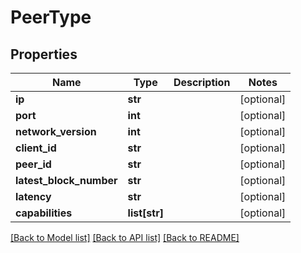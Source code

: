 # PeerType

## Properties
Name | Type | Description | Notes
------------ | ------------- | ------------- | -------------
**ip** | **str** |  | [optional] 
**port** | **int** |  | [optional] 
**network_version** | **int** |  | [optional] 
**client_id** | **str** |  | [optional] 
**peer_id** | **str** |  | [optional] 
**latest_block_number** | **str** |  | [optional] 
**latency** | **str** |  | [optional] 
**capabilities** | **list[str]** |  | [optional] 

[[Back to Model list]](../README.md#documentation-for-models) [[Back to API list]](../README.md#documentation-for-api-endpoints) [[Back to README]](../README.md)


